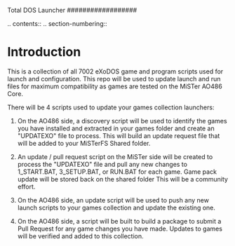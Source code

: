
Total DOS Launcher
##################


.. contents::
.. section-numbering::


Introduction
============

This is a collection of all 7002 eXoDOS game and program scripts used for launch and configuration.  This repo will be used to update launch and run files for maximum compatibility as games are tested on the MiSTer AO486 Core.

There will be 4 scripts used to update your games collection launchers:

1.  On the AO486 side, a discovery script will be used to identify the games you have installed and extracted in your games folder and create an "UPDATEXO" file to process.  This will build an update request file that will be added to your MiSTerFS Shared folder.

2.  An update / pull request script on the MiSTer side will be created to process the "UPDATEXO" file and pull any new changes to 1_START.BAT, 3_SETUP.BAT, or RUN.BAT for each game. Game pack update will be stored back on the shared folder  This will be a community effort.

3. On the AO486 side, an update script will be used to push any new launch scripts to your games collection and update the existing one.

4. On the AO486 side, a script will be built to build a package to submit a Pull Request for any game changes you have made. Updates to games will be verified and added to this collection.  

